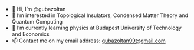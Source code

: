 - 👋 Hi, I’m @gubazoltan
- 👀 I’m interested in Topological Insulators, Condensed Matter Theory and Quantum Computing
- 🌱 I’m currently learning physics at Budapest University of Technology and Economics 
- 📫 Contact me on my email address: gubazoltan99@gmail.com

<!---
gubazoltan/gubazoltan is a ✨ special ✨ repository because its `README.md` (this file) appears on your GitHub profile.
You can click the Preview link to take a look at your changes.
--->
